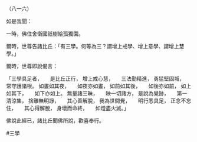 （八一六）

如是我聞：

一時，佛住舍衛國祇樹給孤獨園。

爾時，世尊告諸比丘：「有三學。何等為三？謂增上戒學、增上意學、謂增上慧學。」

爾時，世尊即說偈言：

「三學具足者，　　是比丘正行，
增上戒心慧，　　三法勤精進，
勇猛堅固城，　　常守護諸根。
如晝如其夜，　　如夜亦如晝，
如前如其後，　　如後亦如前，
如上如其下，　　如下亦如上。
無量諸三昧，　　映一切諸方，
是說為覺跡，　　第一清涼集，
捨離無明諍，　　其心善解脫，
我為世間覺，　　明行悉具足，
正念不忘住，　　其心得解脫，
身壞而命終，　　如燈盡火滅。」

佛說此經已，諸比丘聞佛所說，歡喜奉行。



#三學
